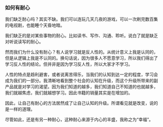 ### 如何有耐心

我们缺乏耐心吗？其实不缺。我们可以连玩几天几夜的游戏，可以一次刷完数百集的电视剧，也能睡个天昏地暗。

我们缺乏的是对某些事物的耐心。比如读书、写作、沟通、聆听。说白了就是缺乏对听说读写的耐心。

然而我们为什么没有耐心？有人说学习就是反人性的。从统计意义上我是认同的，但是从逻辑上我是不认同的。换句话说，因为很多人不愿意学习，所以我们得出了学习反人性的结论。但并非是因为学习反人性，所以大家才不学习。

人性的特点是趋利避害，或者说离苦得乐，当我们的认知到达一定的程度，学习会成为我们的一部分。我清晰地看到整个社会的认知在升级，而这个升级所带来的副产品就是对学习的渴望。因为我们知道的越多，我们知道自己不知道的也就越多，我们就越焦虑，我们就越想学习。因此书籍的销量其实是在增加的。

因此，让自己有耐心的方法居然成了让自己认知的升级。所谓看见就是改变，说的是一样的道理。

尽管如此，还是有另一种耐心，这种耐心来源于内心的丰盛，我称之为“幸福”。
